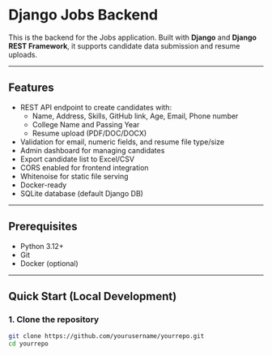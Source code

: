 # Django Jobs Backend

This is the backend for the Jobs application. Built with **Django** and **Django REST Framework**, it supports candidate data submission and resume uploads.  

---

## Features

- REST API endpoint to create candidates with:
  - Name, Address, Skills, GitHub link, Age, Email, Phone number
  - College Name and Passing Year
  - Resume upload (PDF/DOC/DOCX)
- Validation for email, numeric fields, and resume file type/size
- Admin dashboard for managing candidates
- Export candidate list to Excel/CSV
- CORS enabled for frontend integration
- Whitenoise for static file serving
- Docker-ready
- SQLite database (default Django DB)

---

## Prerequisites

- Python 3.12+
- Git
- Docker (optional)

---

## Quick Start (Local Development)

### 1. Clone the repository

```bash
git clone https://github.com/yourusername/yourrepo.git
cd yourrepo
